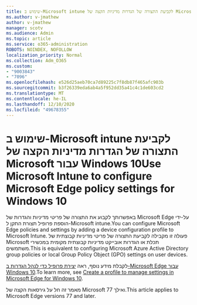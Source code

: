 ```yaml
---
title: שימוש ב-Microsoft intune לקביעת התצורה של הגדרות מדיניות הקצה של Microsoft עבור Windows 10
ms.author: v-jmathew
author: v-jmathew
manager: scotv
ms.audience: Admin
ms.topic: article
ms.service: o365-administration
ROBOTS: NOINDEX, NOFOLLOW
localization_priority: Normal
ms.collection: Adm_O365
ms.custom:
- "9003843"
- "7096"
ms.openlocfilehash: e526d25aeb70ca7d89225c7f8db87f465afc903b
ms.sourcegitcommit: b3f26339eda6ab4a5f952dd35a41c4c1de603cd2
ms.translationtype: MT
ms.contentlocale: he-IL
ms.lasthandoff: 12/10/2020
ms.locfileid: "49678355"
---
```

# <a name="use-microsoft-intune-to-configure-microsoft-edge-policy-settings-for-windows-10"></a><span data-ttu-id="14a57-102">שימוש ב-Microsoft intune לקביעת התצורה של הגדרות מדיניות הקצה של Microsoft עבור Windows 10</span><span class="sxs-lookup"><span data-stu-id="14a57-102">Use Microsoft Intune to configure Microsoft Edge policy settings for Windows 10</span></span>

<span data-ttu-id="14a57-103">באפשרותך לקבוע את התצורה של פריטי מדיניות והגדרות של Microsoft Edge על-ידי הוספת פרופיל תצורת התקן ל-Microsoft intune.</span><span class="sxs-lookup"><span data-stu-id="14a57-103">You can configure Microsoft Edge policies and settings by adding a device configuration profile to Microsoft Intune.</span></span> <span data-ttu-id="14a57-104">פעולה זו מקבילה לקביעת התצורה של פריטי מדיניות קבוצתית של Microsoft תכלת או הגדרות אובייקט מדיניות קבוצתית מקומית במכשירי משתמשים.</span><span class="sxs-lookup"><span data-stu-id="14a57-104">This is equivalent to configuring Microsoft Azure Active Directory group policies or local Group Policy Object (GPO) settings on user devices.</span></span>

<span data-ttu-id="14a57-105">לקבלת מידע נוסף, ראה [יצירת פרופיל כדי לנהל הגדרות ב-Microsoft Edge עבור Windows 10](https://go.microsoft.com/fwlink/?linkid=2133700).</span><span class="sxs-lookup"><span data-stu-id="14a57-105">To learn more, see [Create a profile to manage settings in Microsoft Edge for Windows 10](https://go.microsoft.com/fwlink/?linkid=2133700).</span></span>

<span data-ttu-id="14a57-106">מאמר זה חל על גירסאות הקצה של Microsoft 77 ואילך.</span><span class="sxs-lookup"><span data-stu-id="14a57-106">This article applies to Microsoft Edge versions 77 and later.</span></span>
